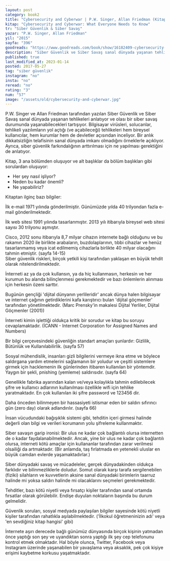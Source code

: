 ```yaml
---
layout: post  
category: book2  
title: "Cybersecurity and Cyberwar | P.W. Singer, Allan Friedman (Kitap)"  
kitap: "Cybersecurity and Cyberwar: What Everyone Needs to Know"  
tr: "Siber Güvenlik & Siber Savaş"  
yazar: "P.W. Singer, Allan Friedman"  
yil: "2015"  
sayfa: "396"  
goodreads: "https://www.goodreads.com/book/show/16182409-cybersecurity-and-cyberwar"
description: "Siber Güvenlik ve Siber Savaş sanal dünyada yaşanan tehlikeleri anlatıyor ve olası bir siber savaş durumunda yaşanabilecekleri tartışıyor."
published: true
last_modified_at: 2023-01-14
posted: 2017-05-27
tag: "siber güvenlik"
instagram: "no"
insta: "no"
reread: "no"
rating: "3"
num: "57"
image: "/assets/old/cybersecurity-and-cyberwar.jpg"
---
```


P.W. Singer ve Allan Friedman tarafından yazılan Siber Güvenlik ve Siber Savaş sanal dünyada yaşanan tehlikeleri anlatıyor ve olası bir siber savaş durumunda yaşanabilecekleri tartışıyor. Bilgisayar virüsleri, solucanlar, tehlikeli yazılımların yol açtığı (ve açabileceği) tehlikeleri hem bireysel kullanıcılar, hem kurumlar hem de devletler açısından inceliyor. Bir anlık dikkatsizliğin telafisinin sanal dünyada imkanı olmadığını örneklerle açıklıyor. Ayrıca, siber güvenlik farkındalığının arttırılması için ne yapılması gerektiğini de anlatıyor.  
  
Kitap, 3 ana bölümden oluşuyor ve alt başlıklar da bölüm başlıkları gibi sorulardan oluşuyor:  
- Her şey nasıl işliyor?  
- Neden bu kadar önemli?  
- Ne yapabiliriz?  
  
Kitaptan ilginç bazı bilgiler:  
  
İlk e-mail 1971 yılında gönderilmiştir. Günümüzde yılda 40 trilyondan fazla e-mail gönderilmektedir.  
  
İlk web sitesi 1991 yılında tasarlanmıştır. 2013 yılı itibarıyla bireysel web sitesi sayısı 30 trilyonu aşmıştır.  
  
Cisco, 2012 sonu itibarıyla 8,7 milyar cihazın internete bağlı olduğunu ve bu rakamın 2020 ile birlikte arabaların, buzdolaplarının, tıbbi cihazlar ve henüz tasarlanmamış veya icat edilmemiş cihazlarla birlikte 40 milyar olacağını tahmin etmiştir. (sayfa 14-15)  
Siber güvenlik riskleri, birçok yetkili kişi tarafından yaklaşan en büyük tehdit olarak nitelendirilmektedir.  
  
İnterneti az ya da çok kullansın, ya da hiç kullanmasın, herkesin ve her kurumun bu alanda bilinçlenmesi gerekmektedir ve bazı önlemlerin alınması için herkesin özeni sarttır.  
  
Bugünün gençliği 'dijital dünyanın yerlileridir' ancak dünya halen bilgisayar ve internet çağının getirdiklerini kafa karıştırıcı bulan 'dijital göçmenler' tarafından yönetilmektedir. (Marc Prensky'in makalesi Dijital Yerliler, Dijital Göçmenler (2001))  
  
İnterneti kimin işlettiği oldukça kritik bir sorudur ve kitap bu soruyu cevaplamaktadır. (İCANN - Internet Corporation for Assigned Names and Numbers)  
  
Bir bilgi çerçevesindeki güvenliğin standart amaçları şunlardır: Gizlilik, Bütünlük ve Kullanılabilirlik. (sayfa 57)  
  
Sosyal mühendislik, insanları gizli bilgilerini vermeye ikna etme ve böylece saldırgana yardım etmelerini sağlamanın bir yoludur ve çeşitli sistemlere girmek için hacklemenin ilk günlerinden itibaren kullanılan bir yöntemdir. Yaygın bir şekli, pnishing (yemleme) saldırısıdır. (sayfa 64)  
  
Genellikle fabrika ayarından kalan ve/veya kolaylıkla tahmin edilebilecek şifre ve kullanıcı adlarının kullanılması özellikle wifi için tehlike yaratmaktadır. En çok kullanılan iki şifre password ve 123456 dir.  
  
Daha önceden bilinmeyen bir hassasiyeti istismar eden bir saldırı sıfırıncı gün (zero day) olarak adlandırılır. (sayfa 66)  
  
İnsan vücudundaki bağışıklık sistemi gibi, tehditin içeri girmesi halinde değerli olan bilgi ve verileri korumanın yolu şifreleme kullanmaktır.  
  
Siber savaşın garip ironisi: Bir ulus ne kadar çok bağlantılı olursa internetten de o kadar faydalanabilmektedir. Ancak, yine bir ulus ne kadar çok bağlantılı olursa, interneti kötü amaçlar için kullananlar tarafından zarar verilmesi olsailiği da artmaktadır. (Bir anlamda, taş fırlatmada en yetenekli uluslar en büyük camdan evlerde yaşamaktadırlar.)  
  
Siber dünyadaki savaş ve mücadeleler, gerçek dünyadakinden oldukça farklıdır ve bilinmezliklerle doludur. Somut olarak karşı tarafa sergilenebilen (fiziki) silahların ve kuvvetlerin aksine sanal dünyadaki birimlerin taarruz halinde mi yoksa saldırı halinde mi olacaklarını seçmeleri gerekmektedir.  
  
Tehditler, bazı kötü niyetli veya fırsatçı kişiler tarafından sanal ortamda fırsatlar olarak görülebilir. Endişe duyulan noktaların başında bu durum gelmelidir.  
  
Güvenlik soruları, sosyal medyada paylaşılan bilgiler sayesinde kötü niyetli kişiler tarafından rahatlıkla aşılabilmektedir. ('İlkokul öğretmeninizin adı' veya 'en sevdiğiniz kitap hangisi' gibi)  
  
İnternete aşırı derecede bağlı günümüz dünyasında birçok kişinin yatmadan önce yaptığı son şey ve uyandıktan sonra yaptığı ilk şey cep telefonunu kontrol etmek olmaktadır. Hal böyle olunca, Twitter, Facebook veya Instagram üzerinde yaşanabilen bir yavaşlama veya aksaklık, pek çok kişiye erişimi kaybetme korkusu yaşatmaktadır.  
  
  
